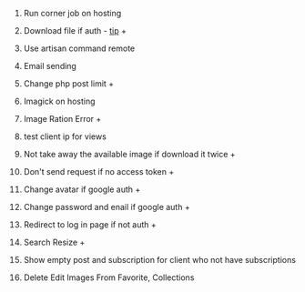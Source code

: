 

1. Run corner job on hosting 
   
2. Download file if auth - [tip](https://stackoverflow.com/questions/41938718/how-to-download-files-using-axios) + 

3. Use artisan command remote 
   
4. Email sending 

5. Change php post limit + 

6. Imagick on hosting 

7. Image Ration Error + 

8. test client ip for views 

9. Not take away the available image if download it twice + 

10. Don't send request if no access token + 

11. Change avatar if google auth + 
    
12. Change password and enail if google auth + 

13. Redirect to log in page if not auth + 

14. Search Resize + 

15. Show empty post and subscription for client who not have subscriptions 

16. Delete Edit Images From Favorite, Collections 